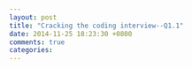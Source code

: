 ```yaml
---
layout: post
title: "Cracking the coding interview--Q1.1"
date: 2014-11-25 18:23:30 +0800
comments: true
categories: 
---
```

